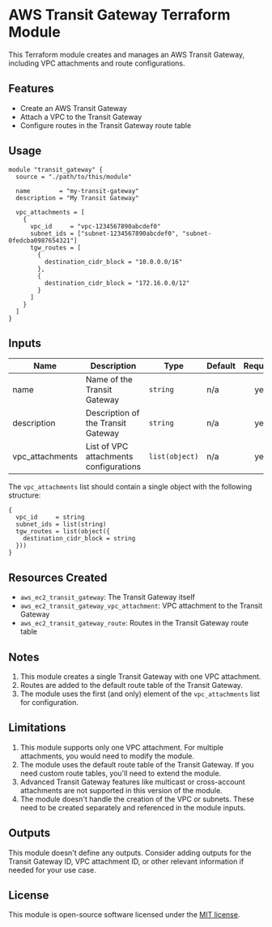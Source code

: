 # AWS Transit Gateway Terraform Module

This Terraform module creates and manages an AWS Transit Gateway, including VPC attachments and route configurations.

## Features

- Create an AWS Transit Gateway
- Attach a VPC to the Transit Gateway
- Configure routes in the Transit Gateway route table

## Usage

```hcl
module "transit_gateway" {
  source = "./path/to/this/module"

  name        = "my-transit-gateway"
  description = "My Transit Gateway"

  vpc_attachments = [
    {
      vpc_id     = "vpc-1234567890abcdef0"
      subnet_ids = ["subnet-1234567890abcdef0", "subnet-0fedcba0987654321"]
      tgw_routes = [
        {
          destination_cidr_block = "10.0.0.0/16"
        },
        {
          destination_cidr_block = "172.16.0.0/12"
        }
      ]
    }
  ]
}
```

## Inputs

| Name | Description | Type | Default | Required |
|------|-------------|------|---------|:--------:|
| name | Name of the Transit Gateway | `string` | n/a | yes |
| description | Description of the Transit Gateway | `string` | n/a | yes |
| vpc_attachments | List of VPC attachments configurations | `list(object)` | n/a | yes |

The `vpc_attachments` list should contain a single object with the following structure:

```hcl
{
  vpc_id     = string
  subnet_ids = list(string)
  tgw_routes = list(object({
    destination_cidr_block = string
  }))
}
```

## Resources Created

- `aws_ec2_transit_gateway`: The Transit Gateway itself
- `aws_ec2_transit_gateway_vpc_attachment`: VPC attachment to the Transit Gateway
- `aws_ec2_transit_gateway_route`: Routes in the Transit Gateway route table

## Notes

1. This module creates a single Transit Gateway with one VPC attachment.
2. Routes are added to the default route table of the Transit Gateway.
3. The module uses the first (and only) element of the `vpc_attachments` list for configuration.

## Limitations

1. This module supports only one VPC attachment. For multiple attachments, you would need to modify the module.
2. The module uses the default route table of the Transit Gateway. If you need custom route tables, you'll need to extend the module.
3. Advanced Transit Gateway features like multicast or cross-account attachments are not supported in this version of the module.
4. The module doesn't handle the creation of the VPC or subnets. These need to be created separately and referenced in the module inputs.

## Outputs

This module doesn't define any outputs. Consider adding outputs for the Transit Gateway ID, VPC attachment ID, or other relevant information if needed for your use case.

## License

This module is open-source software licensed under the [MIT license](https://opensource.org/licenses/MIT).